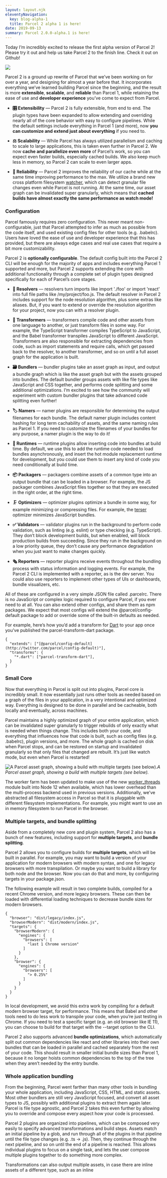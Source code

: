 ```yaml
---
layout: layout.njk
eleventyNavigation:
  key: blog-alpha-1
  title: Parcel 2 alpha 1 is here!
date: 2019-09-13
summary: Parcel 2.0.0-alpha.1 is here!
---
```


Today I’m incredibly excited to release the first alpha version of Parcel 2! Please try it out and help us take Parcel 2 to the finish line. Check it out on Github!

![](./banner.png)

Parcel 2 is a ground up rewrite of Parcel that we’ve been working on for over a year, and designing for almost a year before that. It incorporates everything we’ve learned building Parcel since the beginning, and the result is more **extensible**, **scalable**, and **reliable** than Parcel 1, while retaining the ease of use and **developer experience** you’ve come to expect from Parcel.

- **🎛 Extensibility** — Parcel 2 is fully extensible, from end to end. The plugin types have been expanded to allow extending and overriding nearly all of the core behavior with easy to configure pipelines. While the default settings include everything in Parcel 1 (and more), now **you can customize and extend just about everything** if you need to.

- **⚖️ Scalability** — While Parcel has always utilized parallelism and caching to scale to large applications, this is taken even further in Parcel 2. We now **cache and parallelize even more** of Parcel’s work, so you can expect even faster builds, especially cached builds. We also keep much less in memory, so Parcel 2 can scale to even larger apps.

- **💪 Reliability** — Parcel 2 improves the reliability of our cache while at the same time improving performance to the max. We utilize a brand new cross platform filesystem [watcher](https://github.com/parcel-bundler/watcher), which can detect granular file changes even while Parcel is not running. At the same time, our asset graph can be invalidated super granularly, which means that **cached builds have almost exactly the same performance as watch mode!**

### Configuration

Parcel famously requires zero configuration. This never meant non-configurable, just that Parcel attempted to infer as much as possible from the code itself, and used existing config files for other tools (e.g. .babelrc). Users have loved the ease of use and developer experience that this has provided, but there are always edge cases and real use cases that require a bit more customizability.

Parcel 2 is **optionally configurable**. The default config built into the Parcel 2 CLI will be enough for the majority of apps and includes everything Parcel 1 supported and more, but Parcel 2 supports extending the core with additional functionality through a complete set of plugin types designed specifically for each of Parcel’s core stages.

- **🔎 Resolvers** — resolvers turn imports like import './foo' or import 'react' into full file paths like /my/project/foo.js. The default resolver in Parcel 2 includes support for the node resolution algorithm, plus some extras like aliases. But, if you want to extend or override the resolution algorithm for your project, now you can with a resolver plugin.

- **🦋 Transformers** — transformers compile code and other assets from one language to another, or just transform files in some way. For example, the TypeScript transformer compiles TypeScript to JavaScript, and the Babel transformer transpiles JavaScript to different JavaScript. Transformers are also responsible for extracting dependencies from code, such as import statements and require calls, which get passed back to the resolver, to another transformer, and so on until a full asset graph for the application is built.

- **🗃 Bundlers** — bundler plugins take an asset graph as input, and output a bundle graph which is like the asset graph but with the assets grouped into bundles. The default bundler groups assets with like file types like JavaScript and CSS together, and performs code splitting and some additional optimizations. I’m excited to see how the community will experiment with custom bundler plugins that take advanced code splitting even further!

- **🏷 Namers** — namer plugins are responsible for determining the output filenames for each bundle. The default namer plugin includes content hashing for long term cachability of assets, and the same naming rules as Parcel 1. If you need to customize the filenames of your bundles for any purpose, a namer plugin is the way to do it!

- **👟 Runtimes** — runtime plugins allow inserting code into bundles at build time. By default, we use this to add the runtime code needed to load bundles asynchronously, and insert the hot module replacement runtime for development, but you could use them to insert any kind of code you need conditionally at build time.

- **📦 Packagers** — packagers combine assets of a common type into an output bundle that can be loaded in a browser. For example, the JS packager combines JavaScript files together so that they are executed in the right order, at the right time.

- 🗜 **Optimizers** — optimizer plugins optimize a bundle in some way, for example minimizing or compressing files. For example, the [terser](https://github.com/terser-js/terser) optimizer minimizes JavaScript bundles.

- **✅ Validators** — validator plugins run in the background to perform code validation, such as linting (e.g. eslint) or type checking (e.g. TypeScript). They don’t block development builds, but when enabled, will block production builds from succeeding. Since they run in the background on a low priority queue, they don’t cause any performance degradation when you just want to make changes quickly.

- **🗞 Reporters** — reporter plugins receive events throughout the bundling process with status information and logging events. For example, the Parcel 2 CLI is implemented with a reporter, as is the dev server. You could also use reporters to implement other types of UIs or dashboards, bundle visualizers, etc.

All of these are configured in a very simple JSON file called .parcelrc. There is no JavaScript or complex logic required to configure Parcel, if you ever need to at all. You can also extend other configs, and share them as npm packages. We expect that most configs will extend the @parcel/config-default package to add or override some of the built-in defaults as needed.

For example, here’s how you’d add a transform for [Dart](https://dart.dev) to your app once you’ve published the parcel-transform-dart package.

    {
      "extends": ["[@parcel/config-default](http://twitter.com/parcel/config-default)"],
      "transforms": {
        "*.dart": ["parcel-transform-dart"],
      }
    }

### Small Core

Now that everything in Parcel is split out into plugins, Parcel core is incredibly small. It now essentially just runs other tools as needed based on a graph of the files in your application, in a very intentional and optimized way. Everything is designed to be done in parallel and be cacheable, both locally and eventually, across machines.

Parcel maintains a highly optimized graph of your entire application, which can be invalidated super granularly to trigger rebuilds of only exactly what is needed when things change. This includes both your code, and everything that influences how that code is built, such as config files (e.g. .babelrc), plugin versions, and more. The whole graph is cached on disk when Parcel stops, and can be restored on startup and invalidated granularly so that only files that changed are rebuilt. It’s just like watch mode, but even when Parcel is restarted!

![A Parcel asset graph, showing a build with multiple targets (see below).](asset-graph.png)_A Parcel asset graph, showing a build with multiple targets (see below)._

The worker farm has been updated to make use of the new [worker_threads](https://nodejs.org/api/worker_threads.html) module built into Node 12 when available, which has lower overhead than the multi-process backend used in previous versions. Additionally, we’ve abstracted all filesystem access in Parcel so that it is pluggable with different filesystem implementations. For example, you might want to use an in memory filesystem to run Parcel in the browser.

### Multiple targets, and bundle splitting

Aside from a completely new core and plugin system, Parcel 2 also has a bunch of new features, including support for **multiple targets**, and **bundle splitting**.

Parcel 2 allows you to configure builds for **multiple targets**, which will be built in parallel. For example, you may want to build a version of your application for modern browsers with modern syntax, and one for legacy browsers with more transpilation. Or maybe you want to build a library for both node and the browser. Now you can do that and more, by configuring targets in your package.json.

The following example will result in two complete builds, compiled for a recent Chrome version, and more legacy browsers. These can then be loaded with differential loading techniques to decrease bundle sizes for modern browsers.

    {
      "browser": "dist/legacy/index.js",
      "browserModern": "dist/modern/index.js",
      "targets": {
        "browserModern": {
          "engines": {
            "browsers": [
              "last 1 Chrome version"
            ]
          }
        },
        "browser": {
          "engines": {
            "browsers": [
              "> 0.25%"
            ]
          }
        }
      }
    }

In local development, we avoid this extra work by compiling for a default modern browser target, for performance. This means that Babel and other tools need to do less work to transpile your code, when you’re just testing in Chrome. If you need to test a specific target (e.g. an old browser like IE 11), you can choose to build for that target with the --target option to the CLI.

Parcel 2 also supports advanced **bundle optimizations**, which automatically split out common dependencies like react and other libraries into their own bundles that can be loaded in parallel and cached separately from the rest of your code. This should result in smaller initial bundle sizes than Parcel 1, because it no longer hoists common dependencies to the top of the tree when they aren’t needed by the entry bundle.

### Whole application bundling

From the beginning, Parcel went farther than many other tools in bundling your whole application, including JavaScript, CSS, HTML, and static assets. Most other bundlers are still very JavaScript focused, and convert all asset types to JS, possibly with additional plugins to extract them again later. Parcel is file type agnostic, and Parcel 2 takes this even further by allowing you to override and compose every aspect how your code is processed.

Parcel 2 plugins are organized into pipelines, which can be composed very easily to specify advanced transformations and build steps. Assets match an initial pipeline by a glob, and run through all of the plugins in that pipeline until the file type changes (e.g. .ts → .js). Then, they continue through the next pipeline, and so on until the end of a pipeline is reached. This allows individual plugins to focus on a single task, and lets the user compose multiple plugins together to do something more complex.

Transformations can also output multiple assets, in case there are inline assets of a different type, such as an inline <script> or <style> tag in an HTML file, a multi-part Vue SFC, or other types of multi-part files yet to be invented. These inline assets will be processed the same way separate files would, and can be re-inserted back into the file they came from after they are processed by their respective pipelines.

This kind of flexibility and composability has never been possible before in a JavaScript bundler, and I’m super excited to see what types of new tools built on top of Parcel this enables!

### The Team

Parcel 2 would not have happened without the amazing core team that has been working tirelessly to build it!

- [Will Binns-Smith](https://twitter.com/wbinnssmith)

- [Jasper De Moor](https://twitter.com/JasperDeMoor)

- [Devon Govett](https://twitter.com/devongovett)

- [Jamie Kyle](http://jamie.build)

- [Niklas Mischkulnig](https://twitter.com/mischnic)

- [Maia Teegarden](https://twitter.com/padmaia)

- [Kyle Welch](https://twitter.com/kylewelch)

Thanks to [Atlassian](https://www.atlassian.com) for investing so much into Parcel, and sponsoring two of the devs listed above full time (Maia and Will). And many thanks to everyone who has donated to our [Open Collective](https://opencollective.com/parcel) as well — it really helps make Parcel possible. 😍

### Try it out and help us get to the finish line!

You can install Parcel 2 with yarn add parcel@v2 to try it out. A [getting started guide](https://github.com/parcel-bundler/parcel/tree/v2#getting-started) is available in the readme. The CLI is mostly compatible with Parcel 1, but there are some differences you may come across in this early version. Also note that any Parcel 1 plugins you were using will no longer work in Parcel 2, and will need to be ported.

This is the first alpha of Parcel 2, and as it is alpha, there will be bugs and missing features. In particular, many of the plugins haven’t been ported from Parcel 1 to Parcel 2 yet. If you’d like to help, please feel free to check out the existing plugins on the [v2 branch](https://github.com/parcel-bundler/parcel/tree/v2/packages) for inspiration (we’ll have full docs by Parcel 2’s final release), and the [Parcel 2 label](https://github.com/parcel-bundler/parcel/issues?q=is%3Aissue+is%3Aopen+label%3A%22✨+Parcel+2%22) on Github. Some of the issues there are labeled with “Good First Issue” as well, and would be a good place to start.

Please [report any bugs](https://github.com/parcel-bundler/parcel/issues) you find on Github. You can also find me [@devongovett](https://twitter.com/devongovett) on Twitter.

- [Github](https://github.com/parcel-bundler/parcel)

- [Spectrum Community](https://spectrum.chat/parcel)

- [Support us on Open Collective](https://opencollective.com/parcel)
